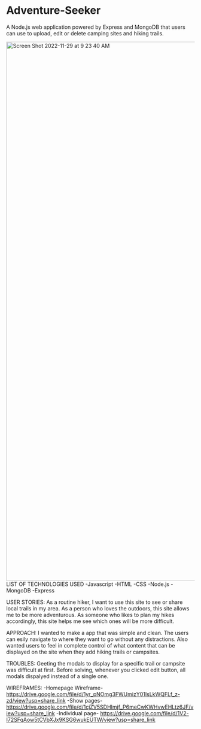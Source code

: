 # Adventure-Seeker
A Node.js web application powered by Express and MongoDB that users can use to upload, edit or delete camping sites and hiking trails.

<img width="1440" alt="Screen Shot 2022-11-29 at 9 23 40 AM" src="https://user-images.githubusercontent.com/114965290/204599332-48941167-bc10-4720-9aac-9b649729a97d.png">
LIST OF TECHNOLOGIES USED -Javascript -HTML -CSS -Node.js -MongoDB -Express

USER STORIES:
As a routine hiker, I want to use this site to see or share local trails in my area.
As a person who loves the outdoors, this site allows me to be more adventurous.
As someone who likes to plan my hikes accordingly, this site helps me see which ones will be more difficult.

APPROACH:
I wanted to make a app that was simple and clean. The users can esily navigate to where they want to go without any distractions. Also wanted users to feel in complete control of what content that can be displayed on the site when they add hiking trails or campsites.

TROUBLES: 
Geeting the modals to display for a specific trail or campsite was difficult at first. Before solving, whenever you clicked edit button, all modals dispalyed instead of a single one.

WIREFRAMES:
-Homepage Wireframe- https://drive.google.com/file/d/1yr_pNOmg3FWUmizY01IsLkWQFLf_z-zd/view?usp=share_link
-Show pages- https://drive.google.com/file/d/1cjZV5SDHImjf_P6meCwKWHvwEHLtz6JF/view?usp=share_link
-Individual page- https://drive.google.com/file/d/1V2-I72SFqAow5tCVbXJx9KSG6wukEUTW/view?usp=share_link
